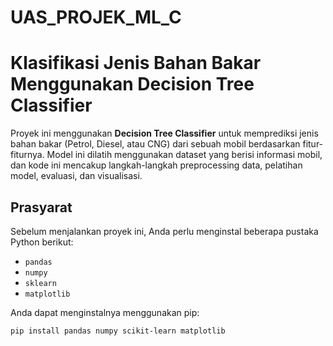 # UAS_PROJEK_ML_C

# Klasifikasi Jenis Bahan Bakar Menggunakan Decision Tree Classifier

Proyek ini menggunakan **Decision Tree Classifier** untuk memprediksi jenis bahan bakar (Petrol, Diesel, atau CNG) dari sebuah mobil berdasarkan fitur-fiturnya. Model ini dilatih menggunakan dataset yang berisi informasi mobil, dan kode ini mencakup langkah-langkah preprocessing data, pelatihan model, evaluasi, dan visualisasi.

## Prasyarat

Sebelum menjalankan proyek ini, Anda perlu menginstal beberapa pustaka Python berikut:

- `pandas`
- `numpy`
- `sklearn`
- `matplotlib`

Anda dapat menginstalnya menggunakan pip:

```bash
pip install pandas numpy scikit-learn matplotlib
